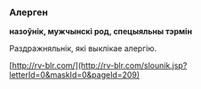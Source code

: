 ### Алерген
**назоўнік, мужчынскі род, спецыяльны тэрмін**

Раздражняльнік, які выклікае алергію.

<a rel="author">[http://rv-blr.com/](http://rv-blr.com/slounik.jsp?letterId=0&maskId=0&pageId=209)</a>
